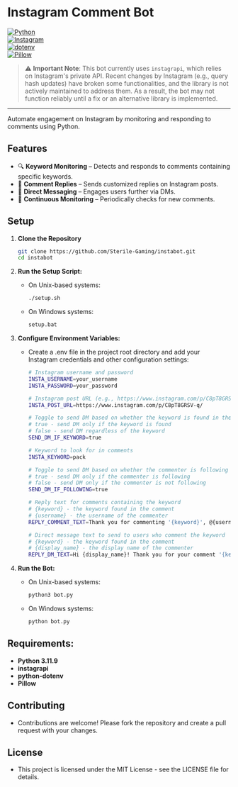 # Instagram Comment Bot

[![Python](https://img.shields.io/badge/Python-3.11.9-blue.svg?style=flat-square&logo=python)](https://www.python.org/downloads/release/python-3119/)  
[![Instagram](https://img.shields.io/badge/Instagram-sterile.py-purple?style=flat-square&logo=instagram)](https://instagram.com/sterile.py/)  
[![dotenv](https://img.shields.io/badge/python--dotenv-v1.0.1-lightgreen.svg)](https://pypi.org/project/python-dotenv/)  
[![Pillow](https://img.shields.io/badge/Pillow-v10.3.0-yellow.svg)](https://pypi.org/project/pillow/)

> ⚠️ **Important Note**: This bot currently uses `instagrapi`, which relies on Instagram's private API. Recent changes by Instagram (e.g., query hash updates) have broken some functionalities, and the library is not actively maintained to address them. As a result, the bot may not function reliably until a fix or an alternative library is implemented.

---

Automate engagement on Instagram by monitoring and responding to comments using Python.

## Features

- 🔍 **Keyword Monitoring** – Detects and responds to comments containing specific keywords.
- 💬 **Comment Replies** – Sends customized replies on Instagram posts.
- 📩 **Direct Messaging** – Engages users further via DMs.
- 🔁 **Continuous Monitoring** – Periodically checks for new comments.

## Setup

1. **Clone the Repository**
   ```bash
   git clone https://github.com/Sterile-Gaming/instabot.git
   cd instabot
   ```
2. **Run the Setup Script:**
   - On Unix-based systems:
     ```bash
     ./setup.sh
     ```
   - On Windows systems:
     ```bash
     setup.bat
     ```
3. **Configure Environment Variables:**

   - Create a .env file in the project root directory and add your Instagram credentials and other configuration settings:

     ```bash
     # Instagram username and password
     INSTA_USERNAME=your_username
     INSTA_PASSWORD=your_password

     # Instagram post URL (e.g., https://www.instagram.com/p/C8pT8GRSV-q/)
     INSTA_POST_URL=https://www.instagram.com/p/C8pT8GRSV-q/

     # Toggle to send DM based on whether the keyword is found in the comment
     # true - send DM only if the keyword is found
     # false - send DM regardless of the keyword
     SEND_DM_IF_KEYWORD=true

     # Keyword to look for in comments
     INSTA_KEYWORD=pack

     # Toggle to send DM based on whether the commenter is following the user
     # true - send DM only if the commenter is following
     # false - send DM only if the commenter is not following
     SEND_DM_IF_FOLLOWING=true

     # Reply text for comments containing the keyword
     # {keyword} - the keyword found in the comment
     # {username} - the username of the commenter
     REPLY_COMMENT_TEXT=Thank you for commenting '{keyword}', @{username}!

     # Direct message text to send to users who comment the keyword
     # {keyword} - the keyword found in the comment
     # {display_name} - the display name of the commenter
     REPLY_DM_TEXT=Hi {display_name}! Thank you for your comment '{keyword}'. How can I assist you?
     ```

4. **Run the Bot:**
   - On Unix-based systems:
     ```bash
     python3 bot.py
     ```
   - On Windows systems:
     ```bash
     python bot.py
     ```

## Requirements:

- **Python 3.11.9**
- **instagrapi**
- **python-dotenv**
- **Pillow**

## Contributing

- Contributions are welcome! Please fork the repository and create a pull request with your changes.

## License

- This project is licensed under the MIT License - see the LICENSE file for details.
